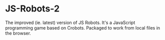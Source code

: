 # JS-Robots-2
The improved (ie. latest) version of JS Robots. It's a JavaScript programming game based on Crobots. Packaged to work from local files in the browser.
